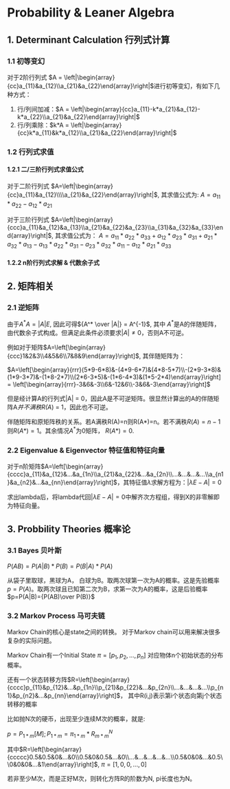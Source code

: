 # Probability & Leaner Algebra

## 1.  Determinant Calculation 行列式计算

### 1.1 初等变幻

对于2阶行列式 $`A = \left|\begin{array}{cc}a_{11}&a_{12}\\a_{21}&a_{22}\end{array}\right|`$进行初等变幻，有如下几种方式：

1. 行/列间加减：$`A = \left|\begin{array}{cc}a_{11}-k*a_{21}&a_{12}-k*a_{22}\\a_{21}&a_{22}\end{array}\right|`$
2. 行/列乘除：$`k*A = \left|\begin{array}{cc}k*a_{11}&k*a_{12}\\a_{21}&a_{22}\end{array}\right|`$

### 1.2 行列式求值

#### 1.2.1 二/三阶行列式求值公式

对于二阶行列式 $`A=\left|\begin{array}{cc}a_{11}&a_{12}\\\\a_{21}&a_{22}\end{array}\right|`$, 其求值公式为:
    $`A=a_{11}*a_{22}-a_{12}*a_{21}`$

对于三阶行列式 $`A=\left|\begin{array}{ccc}a_{11}&a_{12}&a_{13}\\a_{21}&a_{22}&a_{23}\\a_{31}&a_{32}&a_{33}\end{array}\right|`$, 其求值公式为：
    $`A=a_{11}*a_{22}*a_{33}+a_{12}*a_{23}*a_{31}+a_{21}*a_{32}*a_{13}-a_{13}*a_{22}*a_{31}-a_{23}*a_{32}*a_{11}-a_{12}*a_{21}*a_{33}`$

#### 1.2.2 n阶行列式求解 & 代数余子式

## 2. 矩阵相关

### 2.1 逆矩阵

由于$`A^*A = |A|E`$, 因此可得$`{A^* \over |A|} = A^{-1}`$, 其中 $`A^*`$是A的伴随矩阵，由代数余子式构成。但满足此条件必须要求$`|A|\ne0`$，否则A不可逆。

例如对于矩阵$`A=\left[\begin{array}{ccc}1&2&3\\4&5&6\\7&8&9\end{array}\right]`$, 其伴随矩阵为：

$`A=\left[\begin{array}{rrr}(5*9-6*8)&-(4*9-6*7)&(4*8-5*7)\\-(2*9-3*8)&(1*9-3*7)&-(1*8-2*7)\\(2*6-3*5)&-(1*6-4*3)&(1*5-2*4)\end{array}\right] = \left[\begin{array}{rrr}-3&6&-3\\6&-12&6\\-3&6&-3\end{array}\right]`$

但是经计算A的行列式|A| = 0，因此A是不可逆矩阵。很显然计算出的A的伴随矩阵A*并不满秩R(A*) = 1，因此也不可逆。

伴随矩阵和原矩阵秩的关系。若A满秩R(A)=n则R(A*)=n。若不满秩$`R(A)=n-1`$则$`R(A*)=1`$。其余情况$`A^*`$为0矩阵， $`R(A*)=0`$.

### 2.2 Eigenvalue & Eigenvector 特征值和特征向量

对于n阶矩阵$`A=\left[\begin{array}{cccc}a_{11}&a_{12}&...&a_{1n}\\a_{21}&a_{22}&...&a_{2n}\\...&...&...&...\\a_{n1}&a_{n2}&...&a_{nn}\end{array}\right]`$，其特征值$\lambda$求解方程为：$`|\lambda E-A|=0`$

求出lambda后，将lambda代回$`|\lambda E-A|=0`$中解齐次方程组，得到X的非零解即为特征向量。

## 3. Probbility Theories 概率论

### 3.1 Bayes 贝叶斯

$`P(AB) = P(A|B)*P(B) = P(B|A)*P(A)`$

从袋子里取球，黑球为A， 白球为B。取两次球第一次为A的概率。这是先验概率$p = P(A)$。取两次球且已知第二次为B，求第一次为A的概率，这是后验概率$`p=P(A|B)={P(AB)\over P(B)}`$

### 3.2 Markov Process 马可夫链

Markov Chain的核心是state之间的转换。 对于Markov chain可以用来解决很多复杂的实际问题。

Markov Chain有一个Initial State $\pi=[p_1,p_2,...,p_n]$ 对应物体n个初始状态的分布概率。

还有一个状态转移方阵$`R=\left[\begin{array}{cccc}p_{11}&p_{12}&...&p_{1n}\\p_{21}&p_{22}&...&p_{2n}\\...&...&...&...\\p_{n1}&p_{n2}&...&p_{nn}\end{array}\right]`$， 其中R(i,j)表示第i个状态向第j个状态转移的概率

比如抛N次的硬币，出现至少连续M次的概率，就是:

$`p = P_{1*m}[M]; P_{1*m} = \pi_{1*m}*R_{m*m}^N`$

其中$`R=\left[\begin{array}{ccccc}0.5&0.5&0&...&0\\0.5&0&0.5&...&0\\...&...&...&...&...\\0.5&0&0&...&0.5\\0&0&0&...&1\end{array}\right]`$, $`\pi=[1,0,0,...,0]`$

若非至少M次，而是正好M次，则转化方阵R的阶数为N, pi长度也为N。
